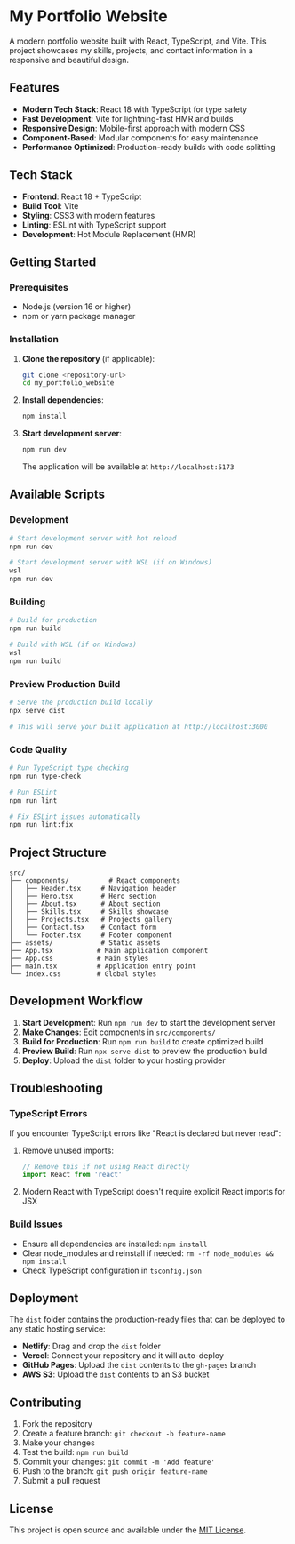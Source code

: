 # My Portfolio Website

A modern portfolio website built with React, TypeScript, and Vite. This project showcases my skills, projects, and contact information in a responsive and beautiful design.

## Features

- **Modern Tech Stack**: React 18 with TypeScript for type safety
- **Fast Development**: Vite for lightning-fast HMR and builds
- **Responsive Design**: Mobile-first approach with modern CSS
- **Component-Based**: Modular components for easy maintenance
- **Performance Optimized**: Production-ready builds with code splitting

## Tech Stack

- **Frontend**: React 18 + TypeScript
- **Build Tool**: Vite
- **Styling**: CSS3 with modern features
- **Linting**: ESLint with TypeScript support
- **Development**: Hot Module Replacement (HMR)

## Getting Started

### Prerequisites

- Node.js (version 16 or higher)
- npm or yarn package manager

### Installation

1. **Clone the repository** (if applicable):
   ```bash
   git clone <repository-url>
   cd my_portfolio_website
   ```

2. **Install dependencies**:
   ```bash
   npm install
   ```

3. **Start development server**:
   ```bash
   npm run dev
   ```

   The application will be available at `http://localhost:5173`

## Available Scripts

### Development

```bash
# Start development server with hot reload
npm run dev

# Start development server with WSL (if on Windows)
wsl
npm run dev
```

### Building

```bash
# Build for production
npm run build

# Build with WSL (if on Windows)
wsl
npm run build
```

### Preview Production Build

```bash
# Serve the production build locally
npx serve dist

# This will serve your built application at http://localhost:3000
```

### Code Quality

```bash
# Run TypeScript type checking
npm run type-check

# Run ESLint
npm run lint

# Fix ESLint issues automatically
npm run lint:fix
```

## Project Structure

```
src/
├── components/          # React components
│   ├── Header.tsx     # Navigation header
│   ├── Hero.tsx       # Hero section
│   ├── About.tsx      # About section
│   ├── Skills.tsx     # Skills showcase
│   ├── Projects.tsx   # Projects gallery
│   ├── Contact.tsx    # Contact form
│   └── Footer.tsx     # Footer component
├── assets/            # Static assets
├── App.tsx           # Main application component
├── App.css           # Main styles
├── main.tsx          # Application entry point
└── index.css         # Global styles
```

## Development Workflow

1. **Start Development**: Run `npm run dev` to start the development server
2. **Make Changes**: Edit components in `src/components/`
3. **Build for Production**: Run `npm run build` to create optimized build
4. **Preview Build**: Run `npx serve dist` to preview the production build
5. **Deploy**: Upload the `dist` folder to your hosting provider

## Troubleshooting

### TypeScript Errors

If you encounter TypeScript errors like "React is declared but never read":

1. Remove unused imports:
   ```typescript
   // Remove this if not using React directly
   import React from 'react'
   ```

2. Modern React with TypeScript doesn't require explicit React imports for JSX

### Build Issues

- Ensure all dependencies are installed: `npm install`
- Clear node_modules and reinstall if needed: `rm -rf node_modules && npm install`
- Check TypeScript configuration in `tsconfig.json`

## Deployment

The `dist` folder contains the production-ready files that can be deployed to any static hosting service:

- **Netlify**: Drag and drop the `dist` folder
- **Vercel**: Connect your repository and it will auto-deploy
- **GitHub Pages**: Upload the `dist` contents to the `gh-pages` branch
- **AWS S3**: Upload the `dist` contents to an S3 bucket

## Contributing

1. Fork the repository
2. Create a feature branch: `git checkout -b feature-name`
3. Make your changes
4. Test the build: `npm run build`
5. Commit your changes: `git commit -m 'Add feature'`
6. Push to the branch: `git push origin feature-name`
7. Submit a pull request

## License

This project is open source and available under the [MIT License](LICENSE).